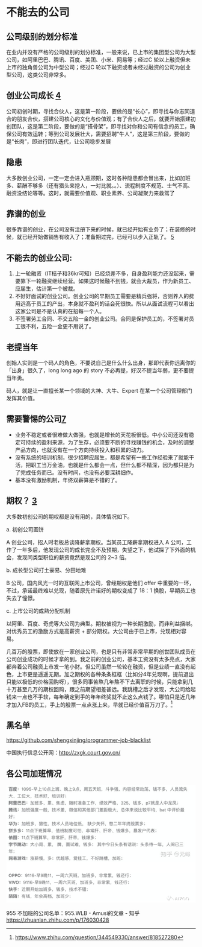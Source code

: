 # 不能去的公司

## 公司级别的划分标准

在业内并没有严格的公司级别的划分标准，一般来说，已上市的集团型公司为大型公司，如阿里巴巴、腾讯、百度、美团、小米、网易等；经过C 轮以上融资但未上市的独角兽公司为中型公司；经过C 轮以下融资或者未经过融资的公司为创业型公司，这类公司非常多。

## 创业公司成长 [4]

公司初创时期，寻找合伙人，这是第一阶段，要做的是“长心”，即寻找与你志同道合的朋友合伙，搭建公司核心的文化与价值观；有了合伙人之后，就要开始搭建初创团队，这是第二阶段，要做的是“搭骨架”，即寻找对你和公司有信念的员工，确保公司有效运转；等到公司发展壮大，需要招聘“牛人”，这是第三阶段，要做的是“长肉”，即进行团队迭代，让公司稳步发展

## 隐患

大多数创业公司，一定一定会进入瓶颈期，这时各种隐患都会冒出来，比如加班多、薪酬不够多（还有猎头来挖人，一对比就。。）、流程制度不规范、士气不高、融资没结论等等。这时，就需要价值观、职业素养、公司凝聚力来救驾了

## 靠谱的创业

很多靠谱的创业，在公司没有注册下来的时候，就已经开始有业务了；在装修的时候，就已经开始做销售有收入了；准备期过完，已经可以步入正轨了。 [5]

## 不能去的创业公司:

1. 上一轮融资（IT桔子和36kr可知）已经烧差不多，自身盈利能力还没起来，需要靠下一轮融资继续经营。如果这时候融不到钱，就会大裁员，作为新员工、应届生，估计第一个被裁。
2. 不好好面试的创业公司。创业公司的早期员工需要是精兵强将，否则养人的费用远高于员工的产出，本身就不盈利的话会死很快。所以从面试流程可以看出这家公司是不是认真的在招每一个人。
3. 不签署劳工合同、不交五险一金的创业公司。合同是保护员工的，不签署对员工很不利，五险一金更不用说了。

## 老提当年

创始人实则是一个码人的角色，不要说自己是什么什么出身，那即代表你远离你的「出身」很久了，long long ago 的 story 不必再提，好汉不提当年弱，更不要提当年勇。

码人，就是让一直擅长某一个领域的大神、大牛、Expert 在某一个公司管理部门发挥其价值。

## 需要警惕的公司[7]

- 业务不稳定或者很难做大做强，也就是增长的天花板很低。中小公司还没有稳定可持续的盈利来源，为了生存，必须要不断的寻找赚钱的机会，及时的调整产品方向，也就没有在一个方向持续投入和积累的动力。
- 没有系统的培训机制，很少招聘应届生，都是希望有一些工作经验来了就能干活，把职工当万金油，也就是什么都会一点，但什么都不精深，因为都只是为了完成任务而已。没有时间，也没有必要深耕细作。
- 基本没有激励机制，年终双薪算是不错的了。

## 期权？ [3]

大多数初创公司的期权都是没有用的，具体情况如下。

a. 初创公司画饼

A 创业公司，招人时老板总谈降薪拿期权。当某员工降薪拿期权进入 A 公司，工作了一年多后，他发现公司的成长完全不及预期，失望之下，他试探了下外面的机会，发现同类型职位的薪资竟然是现公司的 2~3 倍。

b. 成长型公司打土豪易、分田地难

B 公司，国内风光一时的互联网上市公司，曾经期权是他们 offer 中重要的一环，不过，承诺最终难以兑现，随着原先许诺好的期权变成了 18：1 换股，早期员工也失去了憧憬。

c. 上市公司的成熟分配机制

以阿里、百度、奇虎等大公司为典型。期权被视为一种长期激励，而非利益捆绑。对优秀员工的激励方式是高薪资 + 部分期权。大公司由于已上市，兑现相对容易。

几百万的股票，即使放在一家创业公司，也是只有非常非常早期的创世团队成员在公司创业成功的时候才拿的到。我之前的创业公司，基本工资没有太多亮点，大家都奔着公司融资上市发一笔小财。但公司虽然一轮轮在融资，但是业绩一直没有起色，上市更是遥遥无期。加之期权的各种条条框框（比如分4年兑现啊，提前退出只能以极低的价格回购呀），很多同事苦熬几年熬不下去离职的时候，只能拿到几十万甚至几万的期权回购，跟之前期望相差甚远。我跳槽之后才发现，大公司给起钱来一点也不手软，每年确定到手的年年终奖就不止这么点钱了。哪怕只是近几年才加入FB的员工，手上的股票一点点涨上来，早就已经价值百万刀了。[^8]

## 黑名单

https://github.com/shengxinjing/programmer-job-blacklist

中国执行信息公开网：http://zxgk.court.gov.cn/

## 各公司加班情况

![各公司加班情况](../img/company_work.png)

955 不加班的公司名单：955.WLB - Amusi的文章 - 知乎
https://zhuanlan.zhihu.com/p/176030428

[1]: https://www.zhihu.com/pin/1264172919044583424
[2]: http://www.woshipm.com/pmd/151507.html
[3]: https://www.zhihu.com/pub/reader/119583028/chapter/1057335985750228992
[4]: https://coffee.pmcaff.com/article/2568729127965824/pmcaff?utm_source=forum
[5]: https://blog.csdn.net/liwei16611/article/details/100894158
[6]: https://zhuanlan.zhihu.com/p/308631207
[7]: https://github.com/wangwh0204/blog/blob/7a3db02bcebf0c42880516daa49980fec919622b/source/_posts/2015-12-15-my-think-about-career-specialization-rwc.md
[^8]: https://www.zhihu.com/question/344549330/answer/818527280
